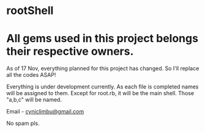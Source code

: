 rootShell
=========

All gems used in this project belongs their respective owners.
=========
As of 17 Nov, everything planned for this project has changed. So I'll replace all the codes ASAP!

Everything is under development currently.
As each file is completed names will be assigned to them.
Except for root.rb, it will be the main shell. Those "a,b,c" will be named.

Email - cyniclimbu@gmail.com

No spam pls.
